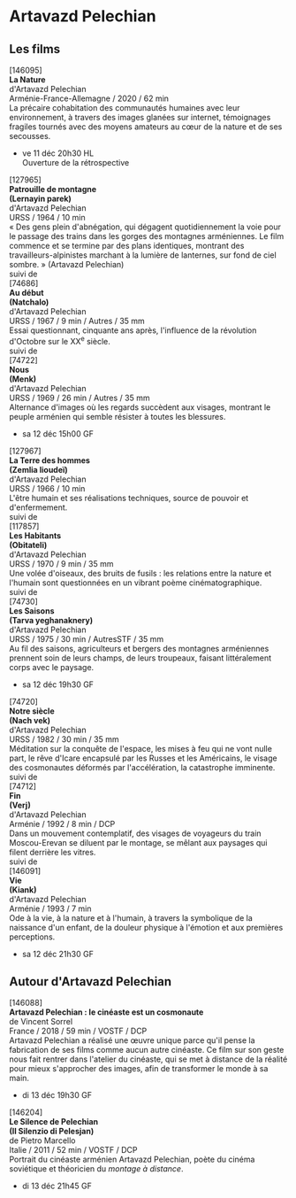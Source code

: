 # Artavazd Pelechian

## Les films

[146095]  
**La Nature**  
d'Artavazd Pelechian  
Arménie-France-Allemagne / 2020 / 62 min  
La précaire cohabitation des communautés humaines avec leur environnement, à travers des images glanées sur internet, témoignages fragiles tournés avec des moyens amateurs au cœur de la nature et de ses secousses.

- ve 11 déc 20h30 HL  
Ouverture de la rétrospective

[127965]  
**Patrouille de montagne**  
**(Lernayin parek)**  
d'Artavazd Pelechian  
URSS / 1964 / 10 min  
« Des gens plein d'abnégation, qui dégagent quotidiennement la voie pour le passage des trains dans les gorges des montagnes arméniennes. Le film commence et se termine par des plans identiques, montrant des travailleurs-alpinistes marchant à la lumière de lanternes, sur fond de ciel sombre. » (Artavazd Pelechian)  
suivi de  
[74686]  
**Au début**  
**(Natchalo)**  
d'Artavazd Pelechian  
URSS / 1967 / 9 min / Autres / 35 mm  
Essai questionnant, cinquante ans après, l'influence de la révolution d'Octobre sur le XX<sup>e</sup> siècle.  
suivi de  
[74722]  
**Nous**  
**(Menk)**  
d'Artavazd Pelechian  
URSS / 1969 / 26 min / Autres / 35 mm  
Alternance d'images où les regards succèdent aux visages, montrant le peuple arménien qui semble résister à toutes les blessures.

- sa 12 déc 15h00 GF

[127967]  
**La Terre des hommes**  
**(Zemlia lioudeï)**  
d'Artavazd Pelechian  
URSS / 1966 / 10 min  
L'être humain et ses réalisations techniques, source de pouvoir et d'enfermement.  
suivi de  
[117857]  
**Les Habitants**  
**(Obitateli)**  
d'Artavazd Pelechian  
URSS / 1970 / 9 min / 35 mm  
Une volée d'oiseaux, des bruits de fusils : les relations entre la nature et l'humain sont questionnées en un vibrant poème cinématographique.  
suivi de  
[74730]  
**Les Saisons**  
**(Tarva yeghanaknery)**  
d'Artavazd Pelechian  
URSS / 1975 / 30 min / AutresSTF / 35 mm  
Au fil des saisons, agriculteurs et bergers des montagnes arméniennes prennent soin de leurs champs, de leurs troupeaux, faisant littéralement corps avec le paysage.

- sa 12 déc 19h30 GF

[74720]  
**Notre siècle**  
**(Nach vek)**  
d'Artavazd Pelechian  
URSS / 1982 / 30 min / 35 mm  
Méditation sur la conquête de l'espace, les mises à feu qui ne vont nulle part, le rêve d'Icare encapsulé par les Russes et les Américains, le visage des cosmonautes déformés par l'accélération, la catastrophe imminente.  
suivi de  
[74712]  
**Fin**  
**(Verj)**  
d'Artavazd Pelechian  
Arménie / 1992 / 8 min / DCP  
Dans un mouvement contemplatif, des visages de voyageurs du train Moscou-Erevan se diluent par le montage, se mêlant aux paysages qui filent derrière les vitres.  
suivi de  
[146091]  
**Vie**  
**(Kiank)**  
d'Artavazd Pelechian  
Arménie / 1993 / 7 min  
Ode à la vie, à la nature et à l'humain, à travers la symbolique de la naissance d'un enfant, de la douleur physique à l'émotion et aux premières perceptions.

- sa 12 déc 21h30 GF

## Autour d'Artavazd Pelechian

[146088]  
**Artavazd Pelechian : le cinéaste est un cosmonaute**  
de Vincent Sorrel  
France / 2018 / 59 min / VOSTF / DCP  
Artavazd Pelechian a réalisé une œuvre unique parce qu'il pense la fabrication de ses films comme aucun autre cinéaste. Ce film sur son geste nous fait rentrer dans l'atelier du cinéaste, qui se met à distance de la réalité pour mieux s'approcher des images, afin de transformer le monde à sa main.

- di 13 déc 19h30 GF

[146204]  
**Le Silence de Pelechian**  
**(Il Silenzio di Pelesjan)**  
de Pietro Marcello  
Italie / 2011 / 52 min / VOSTF / DCP  
Portrait du cinéaste arménien Artavazd Pelechian, poète du cinéma soviétique et théoricien du _montage à distance_.

- di 13 déc 21h45 GF


